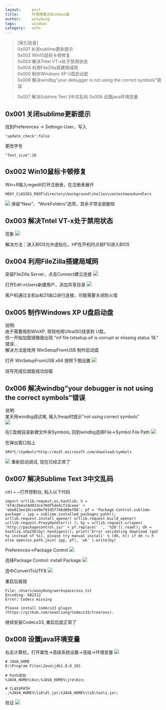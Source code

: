 ```yaml
---
layout:		post
title:		环境搭建之Windows篇
author:		wooy0ung
tags:		windows
category:  	note
---
```



>[索引目录]  
>0x001 关闭sublime更新提示  
>0x002 Win10鼠标卡顿修复  
>0x003 解决Tntel VT-x处于禁用状态  
>0x004 利用FileZilla搭建局域网  
>0x005 制作Windows XP U盘启动盘  
>0x006 解决windbg"your debugger is not using the correct symbols"错误  
<!-- more -->
>0x007 解决Sublime Text 3中文乱码
>0x008 设置java环境变量  


## 0x001 关闭sublime更新提示

找到Preferences -> Settings-User，写入
```
"update_check":false
```

更改字号
```
"font_size":18
```


## 0x002 Win10鼠标卡顿修复

Win+R输入regedit打开注册表，在注册表展开
```
HEKY_CLASSES_ROOT\directory\background\shellex\contextmenuhandlers
```

![](/assets/img/note/2018-02-21-windows-environment/0x002-001.png)
保留“New”、“WorkFolders”选项，其余子项全部删除


## 0x003 解决Tntel VT-x处于禁用状态

现象
![](/assets/img/note/2018-02-21-windows-environment/0x003-001.png)

解决方法：进入BIOS允许虚拟化，HP在开机时点按F10进入BIOS


## 0x004 利用FileZilla搭建局域网

安装FileZilla Server，点击Connect建立连接
![](/assets/img/note/2018-02-21-windows-environment/0x004-001.png)

打开Edit->Users新建用户，添加共享目录
![](/assets/img/note/2018-02-21-windows-environment/0x004-002.png)

客户机通过主机ip和21端口进行连接，可能需要关闭防火墙


## 0x005 制作Windows XP U盘启动盘

说明:  
由于需要用到WinXP, 常规地用UltraISO烧录到 U盘。  
但一开始加载镜像就出现 "inf file txtsetup.sif is corrupt or missing status 18." 错误...  
解决方法是改用 WinSetupFromUSB 制作启动盘  

打开 WinSetupFromUSB x64 按照下图设置
![](/assets/img/note/2018-02-21-windows-environment/0x005-001.png)

烧写完成后就能成功加载


## 0x006 解决windbg"your debugger is not using the correct symbols"错误

说明:  
某天用windbg调试堆, 输入!heap时提示"not using correct symbols"  
![](/assets/img/note/2018-02-21-windows-environment/0x006-001.png)

在C盘根目录新建文件夹Symbols, 回到windbg选择File->Symbol File Path
![](/assets/img/note/2018-02-21-windows-environment/0x006-002.png)

在弹出窗口贴上
```
SRV*C:\Symbols*http://msdl.microsoft.com/download/symbols
```

![](/assets/img/note/2018-02-21-windows-environment/0x006-003.png)
重新启动调试, 现在已经正常了


## 0x007 解决Sublime Text 3中文乱码

ctrl + ~打开控制台, 贴入以下代码
```
import urllib.request,os,hashlib; h = '6f4c264a24d933ce70df5dedcf1dcaee' + 'ebe013ee18cced0ef93d5f746d80ef60'; pf = 'Package Control.sublime-package'; ipp = sublime.installed_packages_path(); urllib.request.install_opener( urllib.request.build_opener( urllib.request.ProxyHandler()) ); by = urllib.request.urlopen( 'http://packagecontrol.io/' + pf.replace(' ', '%20')).read(); dh = hashlib.sha256(by).hexdigest(); print('Error validating download (got %s instead of %s), please try manual install' % (dh, h)) if dh != h else open(os.path.join( ipp, pf), 'wb' ).write(by)
```

Preferences->Package Control
![](/assets/img/note/2018-02-21-windows-environment/0x007-001.png)

选择Package Control: install Package
![](/assets/img/note/2018-02-21-windows-environment/0x007-002.png)

选中ConvertToUTF8
![](/assets/img/note/2018-02-21-windows-environment/0x007-003.png)

重启后报错
```
File: /Users/wooy0ung/workspace/xxx.txt
Encoding: GB2312
Error: Codecs missing

Please install Codecs33 plugin (https://github.com/seanliang/Codecs33/tree/osx).
```

继续安装Codecs33, 重启后就正常了


## 0x008 设置java环境变量

右击计算机，打开属性->高级系统设置->高级->环境变量
![](/assets/img/note/2018-02-21-windows-environment/0x008-001.png)


```
# JAVA_HOME
D:\Program Files\Java\jdk1.8.0_101

# Path添加
%JAVA_HOME%\bin;%JAVA_HOME%\jre\bin;

# CLASSPATH
.;%JAVA_HOME%\lib\dt.jar;%JAVA_HOME%\lib\tools.jar;
```

验证
![](/assets/img/note/2018-02-21-windows-environment/0x008-002.png)